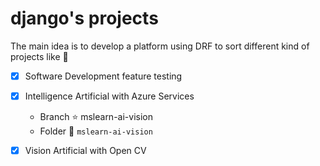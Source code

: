 # django's projects
The main idea is to develop a platform using DRF to sort different kind of projects
like :baby:
- [x] Software Development feature testing
- [x] Intelligence Artificial with Azure Services
    - Branch :star: mslearn-ai-vision
    - Folder :file_folder: `mslearn-ai-vision`
- [x] Vision Artificial with Open CV


